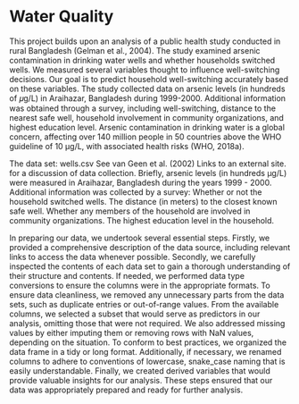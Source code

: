 # Water Quality

This project builds upon an analysis of a public health study conducted in rural Bangladesh (Gelman et al., 2004). The study examined arsenic contamination in drinking water wells and whether households switched wells. We measured several variables thought to influence well-switching decisions. Our goal is to predict household well-switching accurately based on these variables. The study collected data on arsenic levels (in hundreds of 𝜇g/L) in Araihazar, Bangladesh during 1999-2000. Additional information was obtained through a survey, including well-switching, distance to the nearest safe well, household involvement in community organizations, and highest education level. Arsenic contamination in drinking water is a global concern, affecting over 140 million people in 50 countries above the WHO guideline of 10 μg/L, with associated health risks (WHO, 2018a).

The data set: wells.csv 
See van Geen et al. (2002) Links to an external site. for a discussion of data collection. Briefly, arsenic levels (in hundreds  μg/L) were measured in Araihazar, Bangladesh during the years 1999 - 2000. Additional information was collected by a survey:
Whether or not the household switched wells.
The distance (in meters) to the closest known safe well.
Whether any members of the household are involved in community organizations.
The highest education level in the household.

In preparing our data, we undertook several essential steps. Firstly, we provided a comprehensive description of the data source, including relevant links to access the data whenever possible. Secondly, we carefully inspected the contents of each data set to gain a thorough understanding of their structure and contents. If needed, we performed data type conversions to ensure the columns were in the appropriate formats. To ensure data cleanliness, we removed any unnecessary parts from the data sets, such as duplicate entries or out-of-range values. From the available columns, we selected a subset that would serve as predictors in our analysis, omitting those that were not required. We also addressed missing values by either imputing them or removing rows with NaN values, depending on the situation. To conform to best practices, we organized the data frame in a tidy or long format. Additionally, if necessary, we renamed columns to adhere to conventions of lowercase, snake_case naming that is easily understandable. Finally, we created derived variables that would provide valuable insights for our analysis. These steps ensured that our data was appropriately prepared and ready for further analysis.
